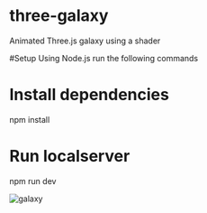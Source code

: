 # three-galaxy
Animated Three.js galaxy using a shader

#Setup
Using Node.js run the following commands

# Install dependencies
npm install

# Run localserver
npm run dev

![galaxy](https://user-images.githubusercontent.com/43101371/111582048-7e9cdf00-8777-11eb-9804-1fe8df71ce4f.gif)
